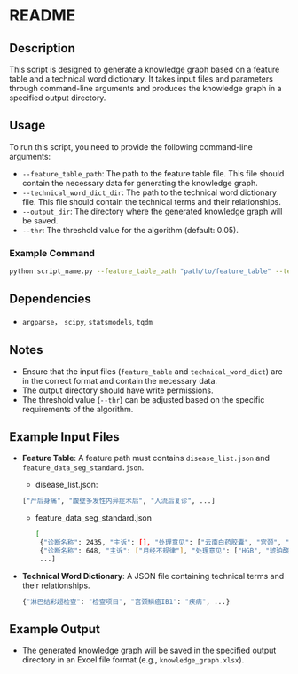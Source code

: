 # README

## Description
This script is designed to generate a knowledge graph based on a feature table and a technical word dictionary. It takes input files and parameters through command-line arguments and produces the knowledge graph in a specified output directory.

## Usage
To run this script, you need to provide the following command-line arguments:

- `--feature_table_path`: The path to the feature table file. This file should contain the necessary data for generating the knowledge graph.
- `--technical_word_dict_dir`: The path to the technical word dictionary file. This file should contain the technical terms and their relationships.
- `--output_dir`: The directory where the generated knowledge graph will be saved.
- `--thr`: The threshold value for the algorithm (default: 0.05).

### Example Command
```bash
python script_name.py --feature_table_path "path/to/feature_table" --technical_word_dict_dir "path/to/technical_word_dict.json" --output_dir "path/to/output_directory" --thr 0.05
```

## Dependencies
- `argparse`， `scipy`, `statsmodels`, `tqdm`

## Notes
- Ensure that the input files (`feature_table` and `technical_word_dict`) are in the correct format and contain the necessary data.
- The output directory should have write permissions.
- The threshold value (`--thr`) can be adjusted based on the specific requirements of the algorithm.

## Example Input Files
- **Feature Table**: A feature path must contains `disease_list.json` and `feature_data_seg_standard.json`.

  - disease_list.json:

  ```bash
  ["产后身痛", "腹壁多发性内异症术后", "人流后复诊", ...]
  ```

  - feature_data_seg_standard.json

    ```bash
    [
     {"诊断名称": 2435, "主诉": [], "处理意见": ["云南白药胶囊", "宫颈", "活检标本病理诊断", "人乳头瘤病毒", "超薄细胞检测", "高危型人乳头瘤病毒基因分型检测"], "既往史": [], "查体": [], "现病史": ["新型冠状病毒核酸检测"], "辅助检查": ["新型冠状病毒核酸检测"]}, 
     {"诊断名称": 648, "主诉": ["月经不规律"], "处理意见": ["HGB", "琥珀酸亚铁片", "子宫双附件超声检查", "速力菲", "地屈孕酮片", "地屈孕酮片", "全血细胞分析"], "既往史": [], "查体": ["POP", "肌力"], "现病史": ["内膜厚", "脱垂"], "辅助检查": []},
     ...]
    ```

- **Technical Word Dictionary**: A JSON file containing technical terms and their relationships.

  ```bash
  {"淋巴结彩超检查": "检查项目", "宫颈鳞癌IB1": "疾病", ...}
  ```

## Example Output
- The generated knowledge graph will be saved in the specified output directory in an Excel file format (e.g., `knowledge_graph.xlsx`).

